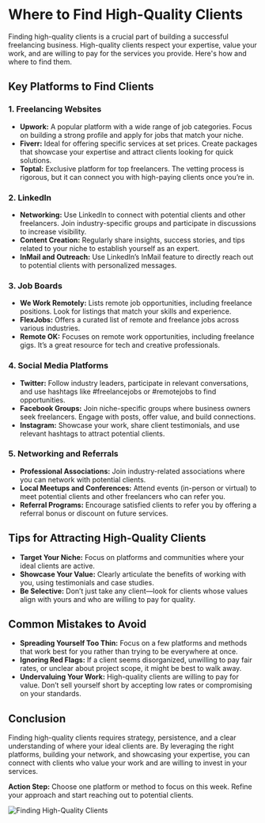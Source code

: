 # Where to Find High-Quality Clients

Finding high-quality clients is a crucial part of building a successful freelancing business. High-quality clients respect your expertise, value your work, and are willing to pay for the services you provide. Here's how and where to find them.

## Key Platforms to Find Clients

### 1. **Freelancing Websites**

- **Upwork:** A popular platform with a wide range of job categories. Focus on building a strong profile and apply for jobs that match your niche.
- **Fiverr:** Ideal for offering specific services at set prices. Create packages that showcase your expertise and attract clients looking for quick solutions.
- **Toptal:** Exclusive platform for top freelancers. The vetting process is rigorous, but it can connect you with high-paying clients once you’re in.

### 2. **LinkedIn**

- **Networking:** Use LinkedIn to connect with potential clients and other freelancers. Join industry-specific groups and participate in discussions to increase visibility.
- **Content Creation:** Regularly share insights, success stories, and tips related to your niche to establish yourself as an expert.
- **InMail and Outreach:** Use LinkedIn’s InMail feature to directly reach out to potential clients with personalized messages.

### 3. **Job Boards**

- **We Work Remotely:** Lists remote job opportunities, including freelance positions. Look for listings that match your skills and experience.
- **FlexJobs:** Offers a curated list of remote and freelance jobs across various industries.
- **Remote OK:** Focuses on remote work opportunities, including freelance gigs. It’s a great resource for tech and creative professionals.

### 4. **Social Media Platforms**

- **Twitter:** Follow industry leaders, participate in relevant conversations, and use hashtags like #freelancejobs or #remotejobs to find opportunities.
- **Facebook Groups:** Join niche-specific groups where business owners seek freelancers. Engage with posts, offer value, and build connections.
- **Instagram:** Showcase your work, share client testimonials, and use relevant hashtags to attract potential clients.

### 5. **Networking and Referrals**

- **Professional Associations:** Join industry-related associations where you can network with potential clients.
- **Local Meetups and Conferences:** Attend events (in-person or virtual) to meet potential clients and other freelancers who can refer you.
- **Referral Programs:** Encourage satisfied clients to refer you by offering a referral bonus or discount on future services.

## Tips for Attracting High-Quality Clients

- **Target Your Niche:** Focus on platforms and communities where your ideal clients are active.
- **Showcase Your Value:** Clearly articulate the benefits of working with you, using testimonials and case studies.
- **Be Selective:** Don’t just take any client—look for clients whose values align with yours and who are willing to pay for quality.

## Common Mistakes to Avoid

- **Spreading Yourself Too Thin:** Focus on a few platforms and methods that work best for you rather than trying to be everywhere at once.
- **Ignoring Red Flags:** If a client seems disorganized, unwilling to pay fair rates, or unclear about project scope, it might be best to walk away.
- **Undervaluing Your Work:** High-quality clients are willing to pay for value. Don’t sell yourself short by accepting low rates or compromising on your standards.

## Conclusion

Finding high-quality clients requires strategy, persistence, and a clear understanding of where your ideal clients are. By leveraging the right platforms, building your network, and showcasing your expertise, you can connect with clients who value your work and are willing to invest in your services.

**Action Step:** Choose one platform or method to focus on this week. Refine your approach and start reaching out to potential clients.

![Finding High-Quality Clients](./images/finding-high-quality-clients.png)
